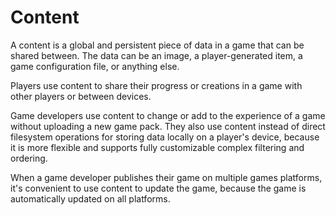 # Content

A content is a global and persistent piece of data in a game that can be shared between. The data can be an image, a player-generated item, a game configuration file, or anything else.

Players use content to share their progress or creations in a game with other players or between devices.

Game developers use content to change or add to the experience of a game without uploading a new game pack. They also use content instead of direct filesystem operations for storing data locally on a player's device, because it is more flexible and supports fully customizable complex filtering and ordering.

When a game developer publishes their game on multiple games platforms, it's convenient to use content to update the game, because the game is automatically updated on all platforms.
